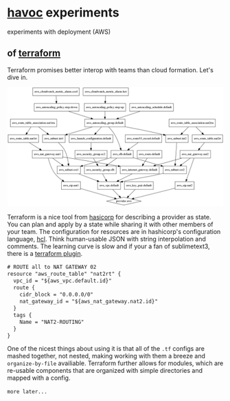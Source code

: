 [havoc] experiments
===
experiments with deployment (AWS)

of [terraform]
-----
Terraform promises better interop with teams than cloud formation.  Let's dive in.

![current graph!](terraform/graph.png?raw=true)

Terraform is a nice tool from [hasicorp] for describing a provider as state.  You can plan and apply by a state while sharing it with other members of your team.  The configuration for resources are in hashicorp's configuration language, [hcl].  Think human-usable JSON with string interpolation and comments.  The learning curve is slow and if your a fan of sublimetext3, there is a [terraform plugin].

```
# ROUTE all to NAT GATEWAY 02
resource "aws_route_table" "nat2rt" {
  vpc_id = "${aws_vpc.default.id}"
  route {
    cidr_block = "0.0.0.0/0"
    nat_gateway_id = "${aws_nat_gateway.nat2.id}"
  }
  tags {
    Name = "NAT2-ROUTING"
  }
}
```
One of the nicest things about using it is that all of the `.tf` configs are mashed together, not nested, making working with them a breeze and `organize-by-file` availiable.  Terraform further allows for modules, which are re-usable components that are organized with simple directories and mapped with a config.

`more later...`

[havoc]: https://github.com/dearing/havoc_server
[hasicorp]: https://www.hashicorp.com/
[hcl]: https://github.com/hashicorp/hcl
[terraform]: https://www.terraform.io/
[terraform plugin]: https://packagecontrol.io/packages/Terraform

